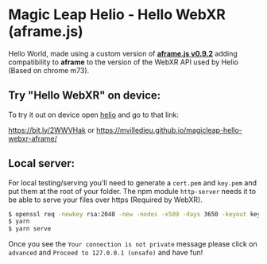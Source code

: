
# Magic Leap Helio - Hello WebXR (aframe.js)

Hello World, made using a custom version of **[aframe.js v0.9.2](https://github.com/mvilledieu/aframe/tree/magicleap-helio-aframe-support)** adding compatibility to  **aframe** to the version of the WebXR API used by Helio (Based on chrome m73).

## Try "Hello WebXR" on device:

To try it out on device open [helio](https://www.magicleap.com/experiences/helio) and go to that link:

https://bit.ly/2WWVHak
or
https://mvilledieu.github.io/magicleap-hello-webxr-aframe/

## Local server:

For local testing/serving you'll need to generate a `cert.pem` and `key.pem` and put them at the root of your folder. The npm module `http-server` needs it to be able to serve your files over https (Required by WebXR).

```sh
$ openssl req -newkey rsa:2048 -new -nodes -x509 -days 3650 -keyout key.pem -out cert.pem
$ yarn
$ yarn serve
```

Once you see the `Your connection is not private` message please click on `advanced` and `Proceed to 127.0.0.1 (unsafe)` and have fun!
